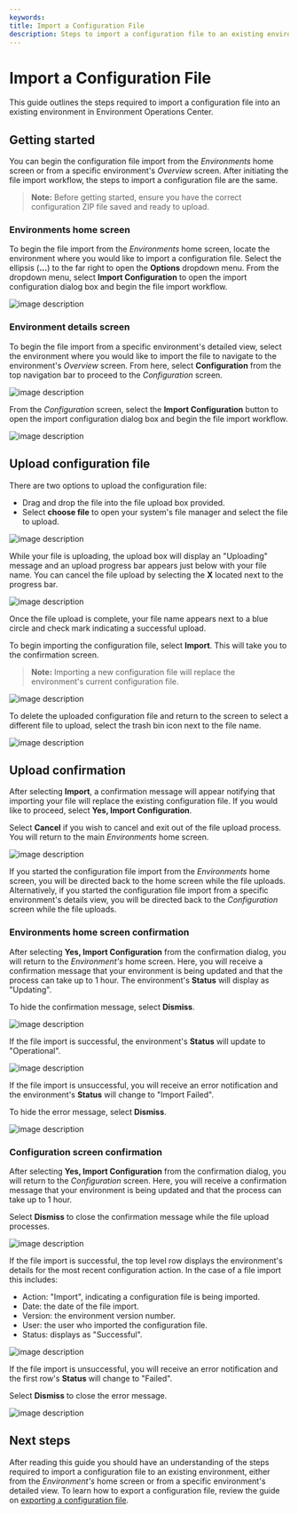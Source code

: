 ```yaml
---
keywords:
title: Import a Configuration File
description: Steps to import a configuration file to an existing environment
---
```

# Import a Configuration File

This guide outlines the steps required to import a configuration file into an existing environment in Environment Operations Center. 

## Getting started

You can begin the configuration file import from the *Environments* home screen or from a specific environment's *Overview* screen. After initiating the file import workflow, the steps to import a configuration file are the same.

> **Note:** Before getting started, ensure you have the correct configuration ZIP file saved and ready to upload.

### Environments home screen

To begin the file import from the *Environments* home screen, locate the environment where you would like to import a configuration file. Select the ellipsis (**...**) to the far right to open the **Options** dropdown menu. From the dropdown menu, select **Import Configuration** to open the import configuration dialog box and begin the file import workflow.

![image description](images/import-configuration.png)

### Environment details screen

To begin the file import from a specific environment's detailed view, select the environment where you would like to import the file to navigate to the environment's *Overview* screen. From here, select **Configuration** from the top navigation bar to proceed to the *Configuration* screen.

![image description](images/import-env-details-screen.png)

From the *Configuration* screen, select the **Import Configuration** button to open the import configuration dialog box and begin the file import workflow.

![image description](images/import-config-button.png)

## Upload configuration file

There are two options to upload the configuration file:

- Drag and drop the file into the file upload box provided.
- Select **choose file** to open your system's file manager and select the file to upload.

![image description](images/import-dialog.png)

While your file is uploading, the upload box will display an "Uploading" message and an upload progress bar appears just below with your file name. You can cancel the file upload by selecting the **X** located next to the progress bar.

![image description](images/import-uploading.png)

Once the file upload is complete, your file name appears next to a blue circle and check mark indicating a successful upload.

To begin importing the configuration file, select **Import**. This will take you to the confirmation screen.

> **Note:** Importing a new configuration file will replace the environment's current configuration file.

![image description](images/import-successful-upload.png)

To delete the uploaded configuration file and return to the screen to select a different file to upload, select the trash bin icon next to the file name.

![image description](images/import-delete-upload.png)

## Upload confirmation 

After selecting **Import**, a confirmation message will appear notifying that importing your file will replace the existing configuration file. If you would like to proceed, select **Yes, Import Configuration**. 

Select **Cancel** if you wish to cancel and exit out of the file upload process. You will return to the main *Environments* home screen.

![image description](images/import-confirm.png)

If you started the configuration file import from the *Environments* home screen, you will be directed back to the home screen while the file uploads. Alternatively, if you started the configuration file import from a specific environment's details view, you will be directed back to the *Configuration* screen while the file uploads.

### Environments home screen confirmation

After selecting **Yes, Import Configuration** from the confirmation dialog, you will return to the *Environment's* home screen. Here, you will receive a confirmation message that your environment is being updated and that the process can take up to 1 hour. The environment's **Status** will display as "Updating".

To hide the confirmation message, select **Dismiss**.

![image description](images/import-updating.png)

If the file import is successful, the environment's **Status** will update to "Operational".

![image description](images/import-operational.png)

If the file import is unsuccessful, you will receive an error notification and the environment's **Status** will change to "Import Failed".

To hide the error message, select **Dismiss**.

![image description](images/import-failed.png)

### Configuration screen confirmation

After selecting **Yes, Import Configuration** from the confirmation dialog, you will return to the *Configuration* screen. Here, you will receive a confirmation message that your environment is being updated and that the process can take up to 1 hour.

Select **Dismiss** to close the confirmation message while the file upload processes.

![image description](images/import-envdetails-uploading.png)

If the file import is successful, the top level row displays the environment's details for the most recent configuration action. In the case of a file import this includes:

- Action: "Import", indicating a configuration file is being imported.
- Date: the date of the file import.
- Version: the environment version number.
- User: the user who imported the configuration file.
- Status: displays as "Successful".

![image description](images/import-envdetails-success.png)

If the file import is unsuccessful, you will receive an error notification and the first row's **Status** will change to "Failed".

Select **Dismiss** to close the error message.

![image description](images/import-envdetails-error.png)

## Next steps

After reading this guide you should have an understanding of the steps required to import a configuration file to an existing environment, either from the *Environment's* home screen or from a specific environment's detailed view. To learn how to export a configuration file, review the guide on [exporting a configuration file](../environment-details/export-configuration-file.md).
